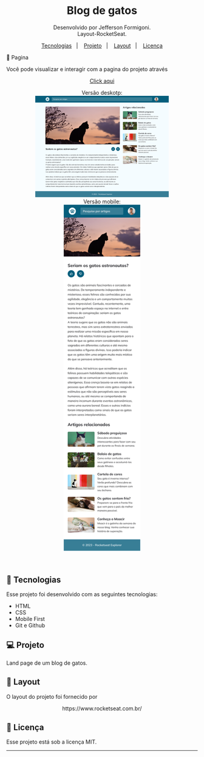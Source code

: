 <h1 align="center"> Blog de gatos</h1>

<p align="center">
Desenvolvido por Jefferson Formigoni.<br>
Layout-RocketSeat.

</p>

<p align="center">
  <a href="#-tecnologias">Tecnologias</a>&nbsp;&nbsp;&nbsp;|&nbsp;&nbsp;&nbsp;
  <a href="#-projeto">Projeto</a>&nbsp;&nbsp;&nbsp;|&nbsp;&nbsp;&nbsp;
  <a href="#-layout">Layout</a>&nbsp;&nbsp;&nbsp;|&nbsp;&nbsp;&nbsp;
  <a href="#memo-licença">Licença</a>

</p>

<p
 align="center">

🔖 Pagina

</p>

Você pode visualizar e interagir com a pagina do projeto através 

<p 
align="center">
<a href="https:///">Click aqui </a>

</p>

<p 
align="center">
  Versão deskotp:<br>
  <img alt="License" src="./assets/Desktop.png" width="70%" display="flex" gap="5px" ><br>
  Versão mobile:<br>
  <img alt="License" src="./assets/Mobile.png" width="40%" display="flex" gap="5px" >

</p>

<br>

## 🚀 Tecnologias

Esse projeto foi desenvolvido com as seguintes tecnologias:

- HTML
- CSS
- Mobile First
- Git e Github

## 💻 Projeto

Land page de um blog de gatos.

## 🔖 Layout

O layout do projeto foi fornecido por
<p align="center">
https://www.rocketseat.com.br/
</p>

## :memo: Licença

Esse projeto está sob a licença MIT.

---
